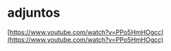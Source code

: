 # adjuntos

[https://www.youtube.com/watch?v=PPo5HmHOgcc](https://www.youtube.com/watch?v=PPo5HmHOgcc)